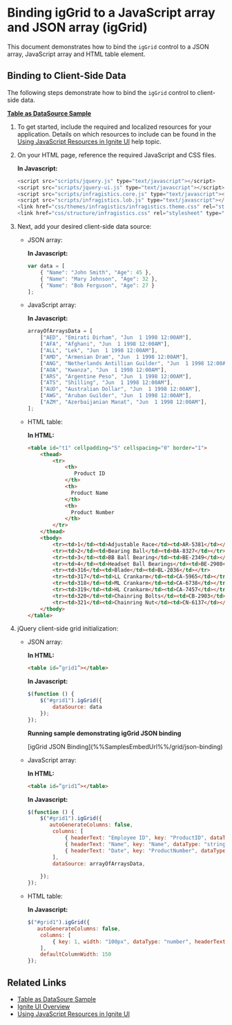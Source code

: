 ﻿<!--
|metadata|
{
    "fileName": "iggrid-binding-to-javascript-array-and-json-array",
    "controlName": "",
    "tags": []
}
|metadata|
-->

# Binding igGrid to a JavaScript array and JSON array (igGrid)


This document demonstrates how to bind the `igGrid` control to a JSON array, JavaScript array and HTML table element.

## Binding to Client-Side Data

The following steps demonstrate how to bind the `igGrid` control to client-side data.

[**Table as DataSource Sample**](%%SamplesUrl%%/grid/datatable-binding)

1.  To get started, include the required and localized resources for your application. Details on which resources to include can be found in the [Using JavaScript Resources in Ignite UI](Deployment-Guide-JavaScript-Resources.html) help topic.
2.  On your HTML page, reference the required JavaScript and CSS files.

    **In Javascript:**

    ```js
    <script src="scripts/jquery.js" type="text/javascript"></script>
    <script src="scripts/jquery-ui.js" type="text/javascript"></script>
    <script src="scripts/infragistics.core.js" type="text/javascript"></script>
	<script src="scripts/infragistics.lob.js" type="text/javascript"></script>
    <link href="css/themes/infragistics/infragistics.theme.css" rel="stylesheet" type="text/css" />
    <link href="css/structure/infragistics.css" rel="stylesheet" type="text/css" />
    ```

3.  Next, add your desired client-side data source:

    -   JSON array:

	    **In Javascript:**
	
	    ```js
	    var data = [ 
			{ "Name": "John Smith", "Age": 45 },
			{ "Name": "Mary Johnson", "Age": 32 },
			{ "Name": "Bob Ferguson", "Age": 27 }
		];
	    ```

    -   JavaScript array:

	    **In Javascript:**
	
	    ```js
	    arrayOfArraysData = [
			["AED", "Emirati Dirham", "Jun  1 1998 12:00AM"],
			["AFA", "Afghani", "Jun  1 1998 12:00AM"],
			["ALL", "Lek", "Jun  1 1998 12:00AM"],
			["AMD", "Armenian Dram", "Jun  1 1998 12:00AM"],
			["ANG", "Netherlands Antillian Guilder", "Jun  1 1998 12:00AM"],
			["AOA", "Kwanza", "Jun  1 1998 12:00AM"],
			["ARS", "Argentine Peso", "Jun  1 1998 12:00AM"],
			["ATS", "Shilling", "Jun  1 1998 12:00AM"],
			["AUD", "Australian Dollar", "Jun  1 1998 12:00AM"],
			["AWG", "Aruban Guilder", "Jun  1 1998 12:00AM"],
			["AZM", "Azerbaijanian Manat", "Jun  1 1998 12:00AM"],
		];
	    ```

    -   HTML table:

	    **In HTML:**
	
		```html
		<table id="t1" cellpadding="5" cellspacing="0" border="1">
			<thead>
			    <tr>
			        <th>
			           Product ID 
			        </th>
			        <th>
			          Product Name
			        </th>
			        <th>
			          Product Number  
			        </th>
			    </tr>
			</thead>
			<tbody>
			    <tr><td>1</td><td>Adjustable Race</td><td>AR-5381</td></tr>
			    <tr><td>2</td><td>Bearing Ball</td><td>BA-8327</td></tr>
			    <tr><td>3</td><td>BB Ball Bearing</td><td>BE-2349</td></tr>
			    <tr><td>4</td><td>Headset Ball Bearings</td><td>BE-2908</td></tr>
			    <tr><td>316</td><td>Blade</td><td>BL-2036</td></tr>
			    <tr><td>317</td><td>LL Crankarm</td><td>CA-5965</td></tr>
			    <tr><td>318</td><td>ML Crankarm</td><td>CA-6738</td></tr>
			    <tr><td>319</td><td>HL Crankarm</td><td>CA-7457</td></tr>
			    <tr><td>320</td><td>Chainring Bolts</td><td>CB-2903</td></tr>
			    <tr><td>321</td><td>Chainring Nut</td><td>CN-6137</td></tr>
			</tbody>
		</table>
		```

4.  jQuery client-side grid initialization:

    - JSON array:
        
	    **In HTML:**

        ```html
        <table id=”grid1”></table>
        ```

		**In Javascript:**

	    ```js
	    $(function () {
            $("#grid1").igGrid({
                dataSource: data
            });
        });
	    ```
		**Running sample demonstrating igGrid JSON binding**
		<div class="embed-sample">
			[igGrid JSON Binding](%%SamplesEmbedUrl%%/grid/json-binding)
		</div>

    -   JavaScript array:

	    **In HTML:**
	
	    ```html
	    <table id=”grid1”></table>
	    ```
	
	    **In Javascript:**
	
	    ```js
	    $(function () {
            $("#grid1").igGrid({
               autoGenerateColumns: false,
                columns: [
                    { headerText: "Employee ID", key: "ProductID", dataType: "string" },
                    { headerText: "Name", key: "Name", dataType: "string" },
                    { headerText: "Date", key: "ProductNumber", dataType: "string" },
                ],
                dataSource: arrayOfArraysData,
                
            });
        });
	    ```
    -   HTML table:

		**In Javascript:**

        ```js
        $("#grid1").igGrid({
           autoGenerateColumns: false,
            columns: [
        		{ key: 1, width: "100px", dataType: "number", headerText: "[Custom Header]" }
            ],
        	defaultColumnWidth: 150    
        });
        ```

## Related Links

-   [Table as DataSoure Sample](%%SamplesUrl%%/grid/datatable-binding)
-   [Ignite UI Overview](NetAdvantage-for-jQuery-Overview.html)
-   [Using JavaScript Resources in Ignite UI](Deployment-Guide-JavaScript-Resources.html)

 

 


